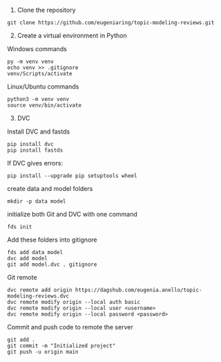 1. Clone the repository

```
git clone https://github.com/eugeniaring/topic-modeling-reviews.git
````

2. Create a virtual environment in Python

Windows commands

```
py -m venv venv
echo venv >> .gitignore
venv/Scripts/activate 
````

Linux/Ubuntu commands
```
python3 -m venv venv
source venv/bin/activate
```

3. DVC

Install DVC and fastds
```
pip install dvc
pip install fastds
```

If DVC gives errors:
```
pip install --upgrade pip setuptools wheel
```

create data and model folders
```
mkdir -p data model
```

initialize both Git and DVC with one command
```
fds init
```

Add these folders into gitignore
```
fds add data model
dvc add model
git add model.dvc . gitignore
```

Git remote
```
dvc remote add origin https://dagshub.com/eugenia.anello/topic-modeling-reviews.dvc
dvc remote modify origin --local auth basic 
dvc remote modify origin --local user <username>
dvc remote modify origin --local password <password> 
```

Commit and push code to remote the server

```
git add .
git commit -m "Initialized project"
git push -u origin main
```